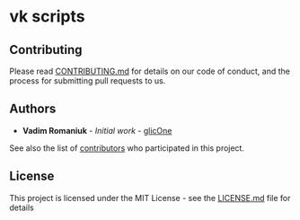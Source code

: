 # vk scripts

## Contributing

Please read [CONTRIBUTING.md](CONTRIBUTING.md) for details on our code of conduct, and the process for submitting pull requests to us.

## Authors

* **Vadim Romaniuk** - *Initial work* - [glicOne](https://github.com/RomaniukVadim)

See also the list of [contributors](https://github.com/RomaniukVadim/vk_scripts/contributors) who participated in this project.

## License

This project is licensed under the MIT License - see the [LICENSE.md](LICENSE.md) file for details
